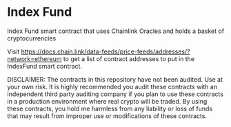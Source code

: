 # Index Fund
Index Fund smart contract that uses Chainlink Oracles and holds a basket of cryptocurrencies

Visit https://docs.chain.link/data-feeds/price-feeds/addresses/?network=ethereum to get a list of contract addresses to put in the IndexFund smart contract.

DISCLAIMER: The contracts in this repository have not been audited. Use at your own risk. It is highly recommended you audit these contracts with an independent third party auditing company if you plan to use these contracts in a production environment where real crypto will be traded. By using these contracts, you hold me harmless from any liability or loss of funds that may result from improper use or modifications of these contracts.
